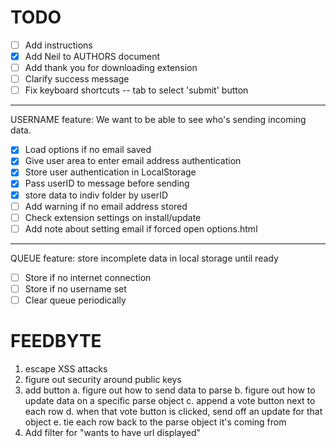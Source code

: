 TODO
====

- [ ] Add instructions
- [x] Add Neil to AUTHORS document
- [ ] Add thank you for downloading extension
- [ ] Clarify success message
- [ ] Fix keyboard shortcuts -- tab to select 'submit' button

-------------

USERNAME feature: We want to be able to see who's sending incoming data.
- [x] Load options if no email saved
- [x] Give user area to enter email address authentication
- [x] Store user authentication in LocalStorage
- [x] Pass userID to message before sending
- [x] store data to indiv folder by userID
- [ ] Add warning if no email address stored
- [ ] Check extension settings on install/update
- [ ] Add note about setting email if forced open options.html

------------

QUEUE feature: store incomplete data in local storage until ready
- [ ] Store if no internet connection
- [ ] Store if no username set
- [ ] Clear queue periodically

FEEDBYTE
========
1. escape XSS attacks
2. figure out security around public keys
3. add button
  a. figure out how to send data to parse
  b. figure out how to update data on a specific parse object
  c. append a vote button next to each row
  d. when that vote button is clicked, send off an update for that object
  e. tie each row back to the parse object it's coming from
4. Add filter for "wants to have url displayed"